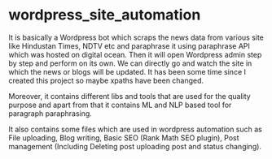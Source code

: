 # wordpress_site_automation
It is basically a Wordpress bot which scraps the news data from various site like Hindustan Times, NDTV etc and paraphrase it using paraphrase API which was hosted on digital ocean. Then it will open Wordpress admin step by step and perform on its own. We can directly go and watch the site in which the news or blogs will be updated. It has been some time since I created this project so maybe xpaths have been changed. 

Moreover, it contains different libs and tools that are used for the quality purpose and apart from that it contains ML and NLP based tool for paragraph paraphrasing.

It also contains some files which are used in wordpress automation such as File uploading, Blog writing, Basic SEO (Rank Math SEO plugin), Post management (Including Deleting post uploading post and status changing).
